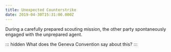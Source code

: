 ```yaml
---
title: Unexpected Counterstrike
date: 2019-04-30T15:31:00.000Z
---
```


During a carefully prepared scouting mission, the other party spontaneously engaged with the unprepared agent.

::: hidden
What does the Geneva Convention say about this?
:::